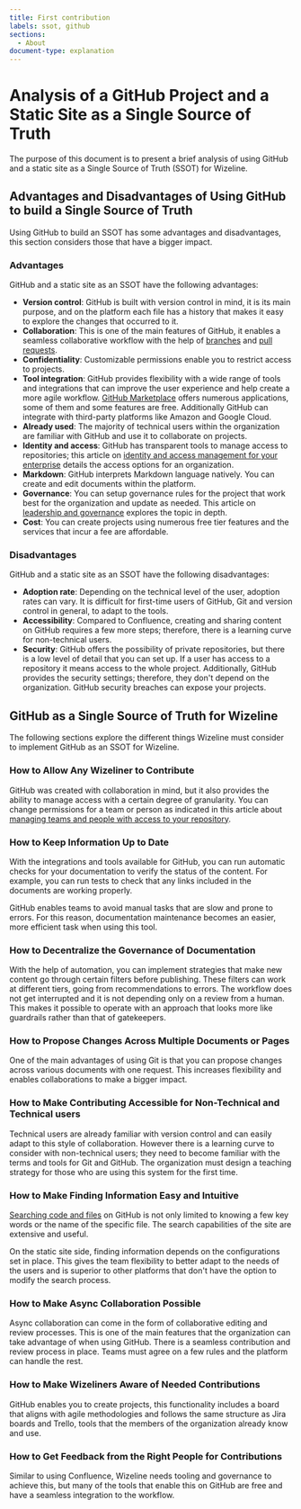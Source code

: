 ```yaml
---
title: First contribution
labels: ssot, github
sections: 
  - About
document-type: explanation
---
```


# Analysis of a GitHub Project and a Static Site as a Single Source of Truth

The purpose of this document is to present a brief analysis of using GitHub and a static site as a Single Source of Truth (SSOT) for Wizeline.

## Advantages and Disadvantages of Using GitHub to build a Single Source of Truth

Using GitHub to build an SSOT has some advantages and disadvantages, this
section considers those that have a bigger impact.

### Advantages

GitHub and a static site as an SSOT have the following advantages:

- **Version control**: GitHub is built with version control in mind, it is its
  main purpose, and on the platform each file has a history that makes it easy
  to explore the changes that occurred to it.
- **Collaboration**: This is one of the main features of GitHub, it enables a
  seamless collaborative workflow with the help of
  [branches](https://docs.github.com/en/github/collaborating-with-pull-requests/proposing-changes-to-your-work-with-pull-requests/about-branches)
  and [pull
  requests](https://docs.github.com/en/github/collaborating-with-pull-requests).
- **Confidentiality**: Customizable permissions enable you to restrict access to projects.
- **Tool integration**: GitHub provides flexibility with a wide range of tools
  and integrations that can improve the user experience and help create a more
  agile workflow. [GitHub Marketplace](https://github.com/marketplace?type=)
  offers numerous applications, some of them and some features are free.
  Additionally GitHub can integrate with third-party platforms like Amazon and Google Cloud.
- **Already used**: The majority of technical users within the organization are familiar with GitHub and use it to collaborate on projects.
- **Identity and access**: GitHub has transparent tools to manage access to
  repositories; this article on [identity and access management for your
  enterprise](https://docs.github.com/en/github-ae@latest/admin/authentication/managing-identity-and-access-for-your-enterprise/about-identity-and-access-management-for-your-enterprise)
  details the access options for an organization.
- **Markdown**: GitHub interprets Markdown language natively. You can create and
  edit documents within the platform.
- **Governance**: You can setup governance rules for the project that work
  best for the organization and update as needed. This article on [leadership
  and governance](https://opensource.guide/leadership-and-governance/) explores
  the topic in depth.
- **Cost**: You can create projects using numerous free tier features and the
 services that incur a fee are affordable.

### Disadvantages

GitHub and a static site as an SSOT have the following disadvantages:

- **Adoption rate**: Depending on the technical level of the user, adoption
  rates can vary. It is difficult for first-time users of GitHub, Git and
  version control in general, to adapt to the tools.
- **Accessibility**: Compared to Confluence, creating and sharing content on
  GitHub requires a few more steps; therefore, there is a learning curve for
  non-technical users.
- **Security**: GitHub offers the possibility of private repositories, but there
  is a low level of detail that you can set up. If a user has access to a
  repository it means access to the whole project. Additionally, GitHub provides
  the security settings; therefore, they don't depend on the organization.
  GitHub security breaches can expose your projects.

## GitHub as a Single Source of Truth for Wizeline

The following sections explore the different things Wizeline must consider
to implement GitHub as an SSOT for Wizeline.

### How to Allow Any Wizeliner to Contribute

GitHub was created with collaboration in mind, but it also provides the ability
to manage access with a certain degree of granularity. You can change permissions
for a team or person as indicated in this article about [managing teams and people with access to your repository](https://docs.github.com/en/github/administering-a-repository/managing-repository-settings/managing-teams-and-people-with-access-to-your-repository).

### How to Keep Information Up to Date

With the integrations and tools available for GitHub, you can run automatic
checks for your documentation to verify the status of the content. For example,
you can run tests to check that any links included in the documents are working
properly.

GitHub enables teams to avoid manual tasks that are slow and prone to errors.
For this reason, documentation maintenance becomes an easier, more efficient
task when using this tool.

### How to Decentralize the Governance of Documentation

With the help of automation, you can implement strategies that make new content
go through certain filters before publishing. These filters can work at
different tiers, going from recommendations to errors. The
workflow does not get interrupted and it is not depending only on a review from
a human. This makes it possible to operate with an approach that looks more like
guardrails rather than that of gatekeepers.

### How to Propose Changes Across Multiple Documents or Pages

One of the main advantages of using Git is that you can propose changes across
various documents with one request. This increases flexibility and enables
collaborations to make a bigger impact.

### How to Make Contributing Accessible for Non-Technical and Technical users

Technical users are already familiar with version control and can easily adapt
to this style of collaboration. However there is a learning curve to consider
with non-technical users; they need to become familiar with the terms and tools
for Git and GitHub. The organization must design a teaching strategy for
those who are using this system for the first time.

### How to Make Finding Information Easy and Intuitive

[Searching
code and
files](https://docs.github.com/en/github/searching-for-information-on-github/getting-started-with-searching-on-github/about-searching-on-github)
on GitHub is not only limited to knowing a few key words or the name of the
specific file. The search capabilities of the site are extensive and useful.

On the static site side, finding information depends on the configurations set
in place. This gives the team flexibility to better adapt to the needs of the
users and is superior to other platforms that don't have the option to modify
the search process.

### How to Make Async Collaboration Possible

Async collaboration can come in the form of collaborative editing and review
processes. This is one of the main features that the organization can take
advantage of when using GitHub. There is a seamless contribution and review
process in place. Teams must agree on a few rules and the platform can
handle the rest.

### How to Make Wizeliners Aware of Needed Contributions

GitHub enables you to create projects, this functionality includes a board that
aligns with agile methodologies and follows the same structure as Jira boards
and Trello, tools that the members of the organization already know and use.

### How to Get Feedback from the Right People for Contributions

Similar to using Confluence, Wizeline needs tooling and governance to achieve
this, but many of the tools that enable this on GitHub are free and have a
seamless integration to the workflow.

